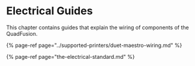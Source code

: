# Electrical Guides

This chapter contains guides that explain the wiring of components of the QuadFusion.

{% page-ref page="../supported-printers/duet-maestro-wiring.md" %}

{% page-ref page="the-electrical-standard.md" %}



